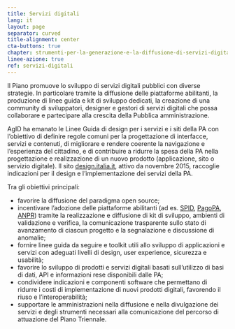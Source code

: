 ```yaml
---
title: Servizi digitali
lang: it
layout: page
separator: curved
title-alignment: center
cta-buttons: true
chapter: strumenti-per-la-generazione-e-la-diffusione-di-servizi-digitali
linee-azione: true
ref: servizi-digitali
---
```

Il Piano promuove lo sviluppo di servizi digitali pubblici con diverse strategie. In particolare tramite la diffusione delle piattaforme abilitanti, la produzione di linee guida e kit di sviluppo dedicati, la creazione di una community di sviluppatori, designer e gestori di servizi digitali che possa collaborare e partecipare alla crescita della Pubblica amministrazione.

AgID ha emanato le Linee Guida di design per i servizi e i siti della PA con l’obiettivo di definire regole comuni per la progettazione di interfacce, servizi e contenuti, di migliorare e rendere coerente la navigazione e l’esperienza del cittadino, e di contribuire a ridurre la spesa della PA nella progettazione e realizzazione di un nuovo prodotto (applicazione, sito o servizio digitale). Il sito [design.italia.it](http://design.italia.it), attivo da novembre 2015, raccoglie indicazioni per il design e l’implementazione dei servizi della PA.

Tra gli obiettivi principali:

- favorire la diffusione del paradigma open source;
- incentivare l’adozione delle piattaforme abilitanti (ad es. [SPID](http://www.spid.gov.it), [PagoPA](http://www.agid.gov.it/agenda-digitale/pubblica-amministrazione/pagamenti-elettronici), [ANPR](http://www.agid.gov.it/agenda-digitale/pubblica-amministrazione/anagrafe-nazionale-anpr)) tramite la realizzazione e diffusione di kit di sviluppo, ambienti di validazione e verifica, la comunicazione trasparente sullo stato di avanzamento di ciascun progetto e la segnalazione e discussione di anomalie;
- fornire linee guida da seguire e toolkit utili allo sviluppo di applicazioni e servizi con adeguati livelli di design, user experience, sicurezza e usabilità;
- favorire lo sviluppo di prodotti e servizi digitali basati sull’utilizzo di basi di dati, API e informazioni rese disponibili dalle PA;
- condividere indicazioni e componenti software che permettano di ridurre i costi di implementazione di nuovi prodotti digitali, favorendo il riuso e l’interoperabilità;
- supportare le amministrazioni nella diffusione e nella divulgazione dei servizi e degli strumenti necessari alla comunicazione del percorso di attuazione del Piano Triennale.

